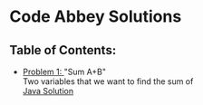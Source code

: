 # Code Abbey Solutions

<h2> Table of Contents: </h2>

<p>
  <ul>
    <li> <a href= http://www.codeabbey.com/index/task_view/sum-of-two target="_blank" > Problem 1: </a> "Sum A+B" <br>
          Two variables that we want to find the sum of <br>
         <a href= https://github.com/meganroche/CodeAbbeySolutions/Java/sum_a_b.java target="_blank" > Java Solution </a></li>
    
  </ul>
 </p>

